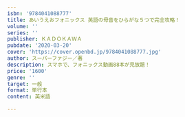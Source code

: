 ```yaml
---
isbn: '9784041088777'
title: あいうえおフォニックス 英語の母音をひらがな５つで完全攻略！
volume: ''
series: ''
publisher: ＫＡＤＯＫＡＷＡ
pubdate: '2020-03-20'
cover: 'https://cover.openbd.jp/9784041088777.jpg'
author: スーパーファジー／著
description: スマホで、フォニックス動画88本が見放題！
price: '1600'
genre: ''
target: 一般
format: 単行本
content: 英米語

---
```

